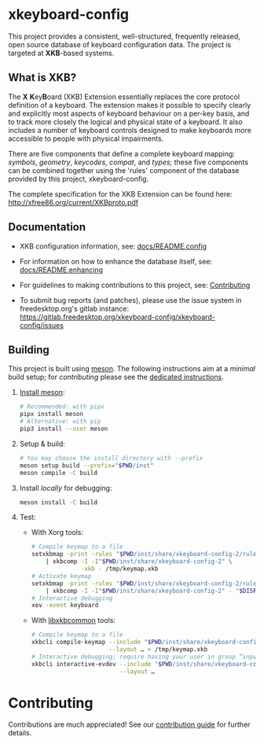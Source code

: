 # xkeyboard-config

This project provides a consistent, well-structured, frequently
released, open source database of keyboard configuration data.
The project is targeted at **XKB**-based systems.

## What is XKB?

The **X** **K**ey**B**oard (XKB) Extension essentially replaces the core
protocol definition of a keyboard. The extension makes it possible to
specify clearly and explicitly most aspects of keyboard behaviour on a
per-key basis, and to track more closely the logical and physical state
of a keyboard. It also includes a number of keyboard controls designed
to make keyboards more accessible to people with physical impairments.

There are five components that define a complete keyboard mapping:
*symbols*, *geometry*, *keycodes*, *compat*, and *types*; these five
components can be combined together using the 'rules' component of the
database provided by this project, xkeyboard-config.

The complete specification for the XKB Extension can be found here:
http://xfree86.org/current/XKBproto.pdf

## Documentation

- XKB configuration information, see:
  [docs/README.config](docs/README.config)

- For information on how to enhance the database itself, see:
  [docs/README.enhancing](docs/README.enhancing)

- For guidelines to making contributions to this project, see:
  [Contributing](CONTRIBUTING.md)

- To submit bug reports (and patches), please use the issue system in
  freedesktop.org's gitlab instance:
  https://gitlab.freedesktop.org/xkeyboard-config/xkeyboard-config/issues

## Building

This project is built using [meson]. The following instructions aim at a *minimal*
build setup; for *contributing* please see the [dedicated instructions](CONTRIBUTING.md).

<!-- [NOTE] Keep the following instructions sync with CONTRIBUTING.md -->

  1. [Install meson]:

     ```bash
     # Recommended: with pipx
     pipx install meson
     # Alternative: with pip
     pip3 install --user meson
     ```

  2. Setup & build:

     ```bash
     # You may choose the install directory with --prefix
     meson setup build --prefix="$PWD/inst"
     meson compile -C build
     ```

  3. Install *locally* for debugging:

     ```bash
     meson install -C build
     ```

  4. Test:

     - With Xorg tools:

       ```bash
       # Compile keymap to a file
       setxkbmap -print -rules "$PWD/inst/share/xkeyboard-config-2/rules/evdev" -layout … \
           | xkbcomp -I -I"$PWD/inst/share/xkeyboard-config-2" \
                     -xkb - /tmp/keymap.xkb
       # Activate keymap
       setxkbmap -print -rules "$PWD/inst/share/xkeyboard-config-2/rules/evdev" -layout … \
           | xkbcomp -I -I"$PWD/inst/share/xkeyboard-config-2" - "$DISPLAY"
       # Interactive debugging
       xev -event keyboard
       ```

     - With [libxkbcommon] tools:

       ```bash
       # Compile keymap to a file
       xkbcli compile-keymap --include "$PWD/inst/share/xkeyboard-config-2" \
                             --layout … > /tmp/keymap.xkb
       # Interactive debugging; require having your user in group “input”
       xkbcli interactive-evdev --include "$PWD/inst/share/xkeyboard-config-2" \
                                --layout …
       ```

[meson]: https://mesonbuild.com
[Install meson]: https://mesonbuild.com/Getting-meson.html
[libxkbcommon]: https://github.com/xkbcommon/libxkbcommon

# Contributing

Contributions are much appreciated! See our [contribution guide](CONTRIBUTING.md)
for further details.
